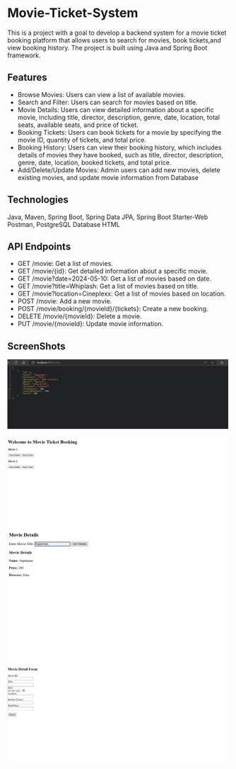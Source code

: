 # Movie-Ticket-System
This is a project with a goal to develop a backend system for a movie ticket booking platform that allows users to search for movies, book tickets,and view booking history. The project is built using Java and Spring Boot framework.

## Features
* Browse Movies: Users can view a list of available movies.
* Search and Filter: Users can search for movies based on title.
* Movie Details: Users can view detailed information about a specific movie, including title, director, description, genre, date, location, total seats, available seats, and price of ticket.
* Booking Tickets: Users can book tickets for a movie by specifying the movie ID, quantity of tickets, and total price.
* Booking History: Users can view their booking history, which includes details of movies they have booked, such as title, director, description, genre, date, location, booked tickets, and total price.
* Add/Delete/Update Movies: Admin users can add new movies, delete existing movies, and update movie information from Database

## Technologies
Java,
Maven,
Spring Boot,
Spring Data JPA,
Spring Boot Starter-Web
Postman,
PostgreSQL Database
HTML

## API Endpoints
* GET /movie: Get a list of movies.
* GET /movie/{id}: Get detailed information about a specific movie.
* GET /movie?date=2024-05-10: Get a list of movies based on date.
* GET /movie?title=Whiplash: Get a list of movies based on title.
* GET /movie?location=Cineplexx: Get a list of movies based on location.
* POST /movie: Add a new movie.
* POST /movie/booking/{movieId}/{tickets}: Create a new booking.
* DELETE /movie/{movieId}: Delete a movie.
* PUT /movie/{movieId}: Update movie information.

## ScreenShots
<img src = "https://github.com/16AbhishekAnand/Movie-Ticket-Booking/blob/main/Movie-Ticket-Booking-Project-main/Screenshots/Screenshot%20(99).png?raw=true" 
alt="json data" width="500"/> 

<img src="https://github.com/16AbhishekAnand/Movie-Ticket-Booking/blob/main/Movie-Ticket-Booking-Project-main/Screenshots/Screenshot%20(100).png?raw=true"  alt="List of Movies"  width="500"/>

<img src = "https://github.com/16AbhishekAnand/Movie-Ticket-Booking/blob/main/Movie-Ticket-Booking-Project-main/Screenshots/Screenshot%20(101).png?raw=true" alt="Movie Details" width="500"/>

<img src = "https://github.com/16AbhishekAnand/Movie-Ticket-Booking/blob/main/Movie-Ticket-Booking-Project-main/Screenshots/Screenshot%20(102).png?raw=true" alt = "Booking Details" width = "500">



